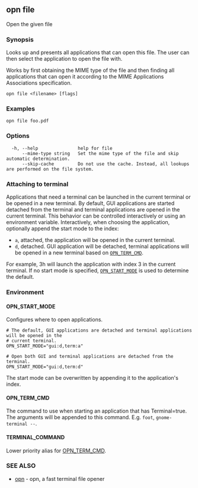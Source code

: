 ## opn file

Open the given file

### Synopsis

Looks up and presents all applications that can open this file.
The user can then select the application to open the file with.

Works by first obtaining the MIME type of the file and then finding all
applications that can open it according to the MIME Applications Associations
specification.

```
opn file <filename> [flags]
```

### Examples

```
opn file foo.pdf
```

### Options

```
  -h, --help               help for file
      --mime-type string   Set the mime type of the file and skip automatic determination.
      --skip-cache         Do not use the cache. Instead, all lookups are performed on the file system.
```

### Attaching to terminal

Applications that need a terminal can be launched in the current terminal or be opened in a new
terminal. By default, GUI applications are started detached from the terminal and terminal
applications are opened in the current terminal.
This behavior can be controlled interactively or using an environment variable.
Interactively, when choosing the application, optionally append the start mode to the index:

- `a`, attached, the application will be opened in the current terminal.
- `d`, detached. GUI application will be detached, terminal applications will be opened in a new
  terminal based on [`OPN_TERM_CMD`](#opn_term_cmd).

For example, 3h will launch the application with index 3 in the current terminal.
If no start mode is specified, [`OPN_START_MODE`](#opn_start_mode) is used to determine the
default.

### Environment

#### OPN_START_MODE
Configures where to open applications.

```shell
# The default, GUI applications are detached and terminal applications will be opened in the
# current terminal.
OPN_START_MODE="gui:d,term:a"

# Open both GUI and terminal applications are detached from the terminal.
OPN_START_MODE="gui:d,term:d"
```

The start mode can be overwritten by appending it to the application's index.

#### OPN_TERM_CMD
The command to use when starting an application that has Terminal=true.
The arguments will be appended to this command.
E.g. `foot`, `gnome-terminal --`.

#### TERMINAL_COMMAND
Lower priority alias for [OPN_TERM_CMD](#opn_term_cmd).

### SEE ALSO

* [opn](opn.md)	 - opn, a fast terminal file opener

